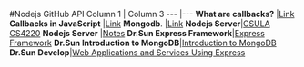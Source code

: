 #Nodejs GitHub API
Column 1  | Column 3
--- |---
**What are callbacks?** |[Link](https://nodejs.org/en/knowledge/getting-started/control-flow/what-are-callbacks/)
**Callbacks in JavaScript** |[Link](https://zellwk.com/blog/callbacks/)
**Mongodb**. |[Link](https://github.com/Hsabonchi/Unit11/blob/master/Mongodb/l20.pdf) 
**Nodejs Server**|[CSULA CS4220](https://github.com/Hsabonchi/Unit11/blob/master/NodejsServer/Week12.pdf)
**Nodejs Server** |[Notes](https://github.com/Hsabonchi/Unit11/blob/master/NodejsServer/Node.js-Server.md)
**Dr.Sun Express Framework**|[Express Framework](https://www.youtube.com/watch?v=fFTsEbDubLk)
**Dr.Sun Introduction to MongoDB**|[Introduction to MongoDB](https://calstatela.instructure.com/courses/52400/modules/items/2555527)
**Dr.Sun Develop**|[Web Applications and Services Using Express](https://www.youtube.com/watch?v=3NVEyRi6Cxc)
